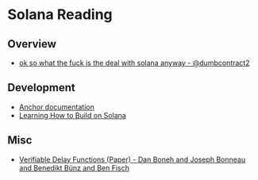 # Solana Reading

## Overview
- [ok so what the fuck is the deal with solana anyway - @dumbcontract2](https://2501babe.github.io/posts/solana101.html)

## Development
- [Anchor documentation](https://project-serum.github.io/anchor/getting-started/introduction.html)
- [Learning How to Build on Solana](https://www.brianfriel.xyz/learning-how-to-build-on-solana/)

## Misc
- [Verifiable Delay Functions (Paper) - Dan Boneh and Joseph Bonneau and Benedikt Bünz and Ben Fisch](https://eprint.iacr.org/2018/601)
